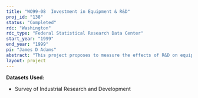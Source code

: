```yaml
---
title: "WO99-08  Investment in Equipment & R&D"
proj_id: "138"
status: "Completed"
rdc: "Washington"
rdc_type: "Federal Statistical Research Data Center"
start_year: "1999"
end_year: "1999"
pi: "James D Adams"
abstract: "This project proposes to measure the effects of R&D on equipment spending at the plant level. Beginning with a descriptive analysis of investment spikes, we intend to measure the influence of R&D on the frequency of large investment episodes both in cross-section and (data permitting) in time series. A separate analysis seeks to estimate the effect of R&D on the decision to invest in physical capital. An accompanying theoretical analysis sets forth the parameters of interest, which we shall attempt to estimate based on investment behavior."
layout: project
---
```


**Datasets Used:**

  - Survey of Industrial Research and Development 

